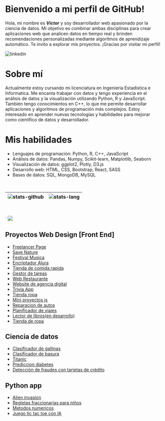 # Bienvenido a mi perfil de GitHub!
Hola, mi nombre es ***Victor*** y soy desarrollador web apasionado por la ciencia de datos. Mi objetivo es combinar ambas disciplinas para crear aplicaciones web que analicen datos en tiempo real y brinden recomendaciones personalizadas mediante algoritmos de aprendizaje automático. Te invito a explorar mis proyectos. ¡Gracias por visitar mi perfil!

<p>
   <a href="https://www.linkedin.com/in/victormaye-data-science/">
      <img align="left" alt="linkedin" src="https://img.shields.io/badge/LinkedIn-0077B5?style=for-the-badge&logo=linkedin&logoColor=white" />
   </a>
</p>

</br>

<p>
   
# Sobre mí
   
Actualmente estoy cursando mi licenciatura en Ingenieria Estadistica e Informatica.
Me encanta trabajar con datos y tengo experiencia en el análisis de datos y la visualización utilizando Python, R y JavaScript.
También tengo conocimientos en C++, lo que me permite desarrollar aplicaciones y algoritmos de programación más complejos.
Estoy interesado en aprender nuevas tecnologías y habilidades para mejorar como científico de datos y desarrollador.
</p>

# Mis habilidades

* Lenguajes de programación: Python, R, C++, JavaScript
* Análisis de datos: Pandas, Numpy, Scikit-learn, Matplotlib, Seaborn
* Visualización de datos: ggplot2, Plotly, D3.js
* Desarrollo web: HTML, CSS, Bootstrap, React, SASS
* Bases de datos: SQL, MongoDB, MySQL
<!-- * Machine Learning: Regresión, Clasificación, Agrupamiento, Redes neuronales
* Procesamiento de Lenguaje Natural (NLP): NLTK, Spacy
* Big Data: Hadoop, Spark -->


<br/>


| ![stats-github](https://github-readme-stats.vercel.app/api?username=valec3&show_icons=true&include_all_commits=true&theme=algolia) | ![stats-lang](https://github-readme-stats.vercel.app/api/top-langs/?username=valec3&layout=compact&theme=radical&hide=jupyter%20notebook,jupyter%20notebook%20(ipython)) |
|---|---|
<br/>

<p align="left"><a href`="#">`
  <img src="https://github-profile-trophy.vercel.app/?username=valec3&margin-w=28&margin-h=15&theme=nord" />
</p>

## Proyectos Web Design [Front End]
- [Freelancer Page](https://github.com/valec3/Freelancer-Basico)
- [Save Nature](https://github.com/valec3/Save-Nature.github.io)
- [Festival Musica](https://github.com/valec3/FestivalMusic)
- [Encriptador Alura](https://github.com/valec3/Encriptador.github.io)
- [Tienda de comida rapida](https://github.com/valec3/store-food)
- [Gestor de tareas](https://github.com/valec3/Gestor_de_tareas)
- [Web Restaurante](https://github.com/valec3/restaurant-website-pjt)
- [Website de agencia digital](https://github.com/valec3/Agencia_Digital)
- [Trivia App](https://github.com/valec3/trivia_app)
- [Tienda ropa](https://github.com/valec3/Tienda_ropa)
- [Mini proyectos js](https://github.com/valec3/Mini-Proyectos-JS)
- [Reparacion de autos](https://github.com/valec3/Repair_Auto)
- [Planificador de viajes](https://github.com/valec3/invent_website_app_TripIt)
- [Lector de libros(en desarrollo)](https://github.com/valec3/libros_oreilly)
- [Tienda de ropa](https://github.com/valec3/Tienda_ropa)

## Ciencia de datos
- [Clasificador de gallinas](https://github.com/valec3/clasificador_gallinas)
- [Clasificador de basura](https://github.com/valec3/clasificador_basura)
- [Titanic](https://github.com/valec3/Titanic_DA)
- [Prediccion diabetes](#)
- [Detección de fraudes con tarjetas de crédito](#)
## Python app
- [Alien invasion](https://github.com/valec3/Python-Alien-Invasion)
- [Regletas fraccionarias para niños](https://github.com/valec3/Game_py_Regletas_fraccionarias)
- [Metodos numericos](https://github.com/valec3/methods_numeric)
- [Juego tic tac toe con IA](https://github.com/valec3/IA_TicTacToe)
